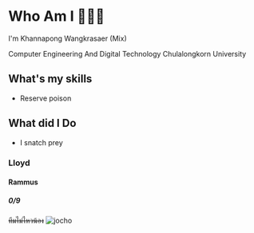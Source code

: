 # Who Am I 🐍🐍🐍
I'm Khannapong Wangkrasaer (Mix)


Computer Engineering And Digital Technology Chulalongkorn University


## What's my skills
- Reserve poison


## What did I Do
- I snatch prey
### Lloyd
#### Rammus
##### 0/9
~~ทีมไม่ไหวน้อง~~
![jocho](https://encrypted-tbn0.gstatic.com/images?q=tbn:ANd9GcSdlKbFbIHSTum7wMfm7Dbm8QlCNGsAgKR30A&s)

<!--
**mixzky/mixzky** is a ✨ _special_ ✨ repository because its `README.md` (this file) appears on your GitHub profile.



Here are some ideas to get you started:

- 🔭 I’m currently working on ...
- 🌱 I’m currently learning ...
- 👯 I’m looking to collaborate on ...
- 🤔 I’m looking for help with ...
- 💬 Ask me about ...
- 📫 How to reach me: ...
- 😄 Pronouns: ...
- ⚡ Fun fact: ...
-->
